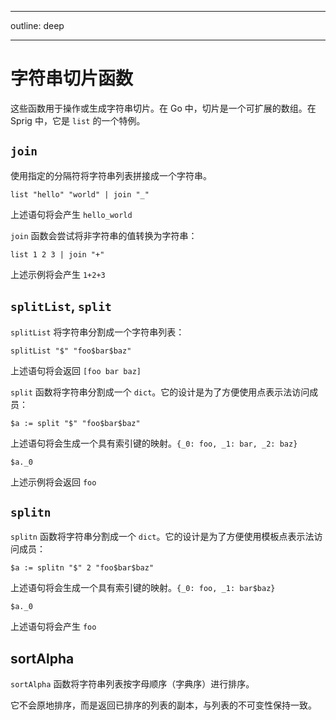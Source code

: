 <!-- spell-checker: disable -->
---
outline: deep

---

# 字符串切片函数

这些函数用于操作或生成字符串切片。在 Go 中，切片是一个可扩展的数组。在 Sprig 中，它是 `list` 的一个特例。

## `join`

使用指定的分隔符将字符串列表拼接成一个字符串。

```
list "hello" "world" | join "_"
```

上述语句将会产生 `hello_world`

`join` 函数会尝试将非字符串的值转换为字符串：

```
list 1 2 3 | join "+"
```

上述示例将会产生 `1+2+3`

## `splitList`, `split`

`splitList` 将字符串分割成一个字符串列表：

```
splitList "$" "foo$bar$baz"
```

上述语句将会返回 `[foo bar baz]`

`split` 函数将字符串分割成一个 `dict`。它的设计是为了方便使用点表示法访问成员：

```
$a := split "$" "foo$bar$baz"
```

上述语句将会生成一个具有索引键的映射。`{_0: foo, _1: bar, _2: baz}`

```
$a._0
```

上述示例将会返回 `foo`

## `splitn`

`splitn` 函数将字符串分割成一个 `dict`。它的设计是为了方便使用模板点表示法访问成员：

```
$a := splitn "$" 2 "foo$bar$baz"
```

上述语句将会生成一个具有索引键的映射。`{_0: foo, _1: bar$baz}`

```
$a._0
```

上述语句将会产生 `foo`

## sortAlpha

`sortAlpha` 函数将字符串列表按字母顺序（字典序）进行排序。

它不会原地排序，而是返回已排序的列表的副本，与列表的不可变性保持一致。
